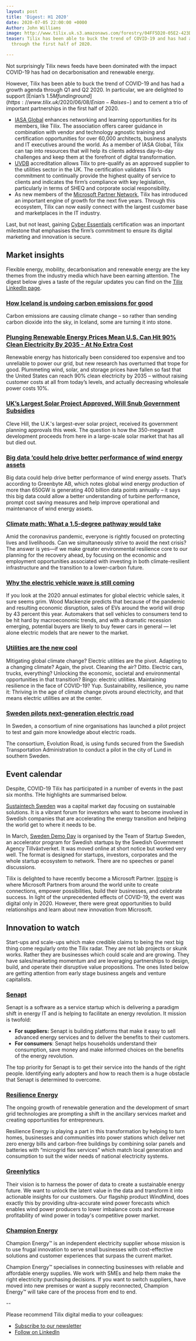 ```yaml
---
layout: post
title: 'Digest: H1 2020'
date: 2020-07-05 22:00:00 +0000
Author: John Williams
image: http://www.tilix.uk.s3.amazonaws.com/forestry/04FF5D20-05E2-423D-9120-5992870BA0AC.jpeg
teaser: Tilix has been able to buck the trend of COVID-19 and has had a growth agenda
  through the first half of 2020.

---
```

Not surprisingly Tilix news feeds have been dominated with the impact COVID-19 has had on decarbonisation and renewable energy.

However, Tilix has been able to buck the trend of COVID-19 and has had a growth agenda through Q1 and Q2 2020. In particular, we are delighted to support [Enian’s $1.5M funding round](https://www.tilix.uk/2020/06/08/Enian-Raises-$) and to cement a trio of important partnerships in the first half of 2020.

* [IASA Global](https://www.tilix.uk/2020/01/06/tilix-joins-iasa-global) enhances networking and learning opportunities for its members, like Tilix. The association offers career guidance in combination with vendor and technology agnostic training and certification opportunities for over 60,000 architects, business analysts and IT executives around the world. As a member of IASA Global, Tilix can tap into resources that will help its clients address day-to-day challenges and keep them at the forefront of digital transformation.
* [UVDB](https://www.tilix.uk/2020/03/05/tilix-gains-achilles-uvdb-accreditation) accreditation allows Tilix to pre-qualify as an approved supplier to the utilities sector in the UK. The certification validates Tilix’s commitment to continually provide the highest quality of service to clients and indicates the firm’s compliance with key legislation, particularly in terms of SHEQ and corporate social responsibility.
* As new members of the [Microsoft Partner Network](https://www.tilix.uk/2020/04/09/tilix-partners-with-microsoft), Tilix has introduced an important engine of growth for the next five years. Through this ecosystem, Tilix can now easily connect with the largest customer base and marketplaces in the IT industry.

Last, but not least, gaining [Cyber Essentials](https://www.tilix.uk/2020/05/27/cyber-essentials) certification was an important milestone that emphasises the firm’s commitment to ensure its digital marketing and innovation is secure.

## Market insights

Flexible energy, mobility, decarbonisation and renewable energy are the key themes from the industry media which have been earning attention. The digest below gives a taste of the regular updates you can find on the [Tilix LinkedIn page](https://www.linkedin.com/company/tilix).

### [How Iceland is undoing carbon emissions for good](https://www.linkedin.com/posts/tilix_how-iceland-is-undoing-carbon-emissions-for-activity-6678919946711511040-SSi9)

Carbon emissions are causing climate change – so rather than sending carbon dioxide into the sky, in Iceland, some are turning it into stone.

### [Plunging Renewable Energy Prices Mean U.S. Can Hit 90% Clean Electricity By 2035 - At No Extra Cost](https://www.linkedin.com/posts/tilix_plunging-renewable-energy-prices-mean-us-activity-6677144039382372353-fJf7)

Renewable energy has historically been considered too expensive and too unreliable to power our grid, but new research has overturned that trope for good. Plummeting wind, solar, and storage prices have fallen so fast that the United States can reach 90% clean electricity by 2035 – without raising customer costs at all from today’s levels, and actually decreasing wholesale power costs 10%.

### [UK’s Largest Solar Project Approved, Will Snub Government Subsidies](https://www.linkedin.com/posts/tilix_uks-largest-solar-project-approved-will-activity-6675693567400280064-Zpc2)

Cleve Hill, the U.K.'s largest-ever solar project, received its government planning approvals this week. The question is how the 350-megawatt development proceeds from here in a large-scale solar market that has all but died out.

### [Big data ‘could help drive better performance of wind energy assets](https://www.linkedin.com/posts/tilix_big-data-could-help-drive-better-performance-activity-6665595056881303552-7395)

Big data could help drive better performance of wind energy assets. That’s according to Greenbyte AB, which notes global wind energy production of more than 650GW is generating 400 billion data points annually – it says this big data could allow a better understanding of turbine performance, prompt cost saving measures and help improve operational and maintenance of wind energy assets.

### [Climate math: What a 1.5-degree pathway would take](https://www.linkedin.com/posts/tilix_climate-math-what-a-15-degree-pathway-would-activity-6663040004232667136-wf3k)

Amid the coronavirus pandemic, everyone is rightly focused on protecting lives and livelihoods. Can we simultaneously strive to avoid the next crisis? The answer is yes—if we make greater environmental resilience core to our planning for the recovery ahead, by focusing on the economic and employment opportunities associated with investing in both climate-resilient infrastructure and the transition to a lower-carbon future.

### [Why the electric vehicle wave is still coming](https://www.linkedin.com/posts/tilix_why-the-electric-vehicle-wave-is-still-coming-activity-6661234835807358976-DUi8)

If you look at the 2020 annual estimates for global electric vehicle sales, it sure seems grim. Wood Mackenzie predicts that because of the pandemic and resulting economic disruption, sales of EVs around the world will drop by 43 percent this year. Automakers that sell vehicles to consumers tend to be hit hard by macroeconomic trends, and with a dramatic recession emerging, potential buyers are likely to buy fewer cars in general — let alone electric models that are newer to the market.

### [Utilities are the new cool](https://www.linkedin.com/posts/tilix_utilities-are-the-new-cool-greenbiz-activity-6654326761087647744-lk2k)

Mitigating global climate change? Electric utilities are the pivot. Adapting to a changing climate? Again, the pivot. Cleaning the air? Ditto. Electric cars, trucks, everything? Unlocking the economic, societal and environmental opportunities in that transition? Bingo: electric utilities. Maintaining resilience in the face of COVID-19? Yup. Sustainability, resilience, you name it: Thriving in the age of climate change pivots around electricity, and that means electric utilities are at the center.

### [Sweden pilots next-generation electric road](https://www.linkedin.com/posts/tilix_sweden-pilots-next-generation-electric-road-activity-6678228673826455552-7Vih)

In Sweden, a consortium of nine organisations has launched a pilot project to test and gain more knowledge about electric roads.

The consortium, Evolution Road, is using funds secured from the Swedish Transportation Administration to conduct a pilot in the city of Lund in southern Sweden.

## Event calendar

Despite, COVID-19 Tilix has participated in a number of events in the past six months. THe highlights are summarised below.

[Sustaintech Sweden](https://www.tilix.uk/2020/02/09/event-journal-sustaintech) was a capital market day focusing on sustainable solutions. It is a vibrant forum for investors who want to become involved in Swedish companies that are accelerating the energy transition and helping the world get to where it needs to be.

In March, [Sweden Demo Day](https://www.swedendemoday.com/) is organised by the Team of Startup Sweden, an accelerator program for Swedish startups by the Swedish Government Agency Tillväxtverket. It was moved online at short notice but worked very well. The format is designed for startups, investors, corporates and the whole startup ecosystem to network. There are no speeches or panel discussions.

Tilix is delighted to have recently become a Microsoft Partner. [Inspire](https://partner.microsoft.com/en-GB/inspire) is where Microsoft Partners from around the world unite to create connections, empower possibilities, build their businesses, and celebrate success. In light of the unprecedented effects of COVID-19, the event was digital only in 2020. However, there were great opportunities to build relationships and learn about new innovation from Microsoft.

## Innovation to watch

Start-ups and scale-ups which make credible claims to being the next big thing come regularly onto the Tilix radar. They are not lab projects or skunk works. Rather they are businesses which could scale and are growing. They have sales/marketing momentum and are leveraging partnerships to design, build, and operate their disruptive value propositions. The ones listed below are getting attention from early stage business angels and venture capitalists.

### [Senapt](https://www.senapt.co.uk/)

Senapt is a software as a service startup which is delivering a paradigm shift in energy IT and is helping to facilitate an energy revolution. It mission is twofold:

* **For suppliers:** Senapt is building platforms that make it easy to sell advanced energy services and to deliver the benefits to their customers.
* **For consumers**: Senapt helps households understand their consumption, save money and make informed choices on the benefits of the energy revolution.

The top priority for Senapt is to get their service into the hands of the right people. Identifying early adopters and how to reach them is a huge obstacle that Senapt is determined to overcome.

### [Resilience Energy](https://www.resilienceenergy.co.uk/)

The ongoing growth of renewable generation and the development of smart grid technologies are prompting a shift in the ancillary services market and creating opportunities for entrepreneurs.

Resilience Energy is playing a part in this transformation by helping to turn homes, businesses and communities into power stations which deliver net zero energy bills and carbon-free buildings by combining solar panels and batteries with “microgrid flex services” which match local generation and consumption to suit the wider needs of national electricity systems.

### [Greenlytics](https://greenlytics.io/)

Their vision is to harness the power of data to create a sustainable energy future. We want to unlock the latent value in the data and transform it into actionable insights for our customers. Our flagship product WindMind, does exactly this by providing ultra-accurate wind power forecasts which enables wind power producers to lower imbalance costs and increase profitability of wind power in today's competitive power market.

### [Champion Energy](https://www.champion-energy.co.uk/)

Champion Energy™ is an independent electricity supplier whose mission is to use frugal innovation to serve small businesses with cost-effective solutions and customer experiences that surpass the current market.

Champion Energy™ specialises in connecting businesses with reliable and affordable energy supplies. We work with SMEs and help them make the right electricity purchasing decisions. If you want to switch suppliers, have moved into new premises or want a supply reconnected, Champion Energy™ will take care of the process from end to end.

\--

Please recommend Tilix digital media to your colleagues:

* [Subscribe to our newsletter](https://www.tilix.uk/signup/mailchimp)
* [Follow on LinkedIn](https://www.linkedin.com/company/tilix)